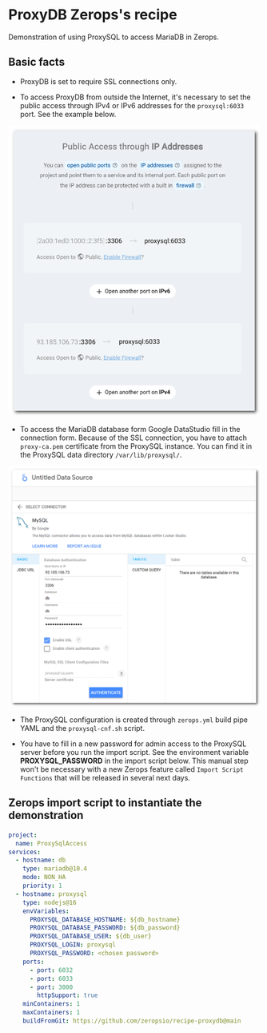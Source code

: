 # ProxyDB Zerops's recipe

Demonstration of using ProxySQL to access MariaDB in Zerops.

## Basic facts

* ProxyDB is set to require SSL connections only.

* To access ProxyDB from outside the Internet, it's necessary to set the public access through IPv4 or IPv6 addresses for the `proxysql:6033` port. See the example below.

![ProxySQL](./docs/Public-Access-Through-IP-Addresses.png "Public access through IP addresses")

* To access the MariaDB database form Google DataStudio fill in the connection form. Because of the SSL connection, you have to attach `proxy-ca.pem` certificate from the ProxySQL instance. You can find it in the ProxySQL data directory `/var/lib/proxysql/`.

![Google DataStudio](./docs/Google-DataStudio-MySQL-DataSource.png "MySQL data source")

* The ProxySQL configuration is created through `zerops.yml` build pipe YAML and the `proxysql-cnf.sh` script.

* You have to fill in a new password for admin access to the ProxySQL server before you run the import script. See the environment variable **PROXYSQL_PASSWORD** in the import script below. This manual step won't be necessary with a new Zerops feature called `Import Script Functions` that will be released in several next days.

## Zerops import script to instantiate the demonstration

```yml
project:
  name: ProxySqlAccess
services:
  - hostname: db
    type: mariadb@10.4
    mode: NON_HA
    priority: 1
  - hostname: proxysql
    type: nodejs@16
    envVariables:
      PROXYSQL_DATABASE_HOSTNAME: ${db_hostname}
      PROXYSQL_DATABASE_PASSWORD: ${db_password}
      PROXYSQL_DATABASE_USER: ${db_user}
      PROXYSQL_LOGIN: proxysql
      PROXYSQL_PASSWORD: <chosen password>
    ports:
      - port: 6032
      - port: 6033
      - port: 3000
        httpSupport: true
    minContainers: 1
    maxContainers: 1
    buildFromGit: https://github.com/zeropsio/recipe-proxydb@main
```
